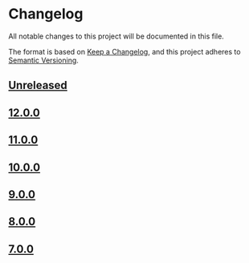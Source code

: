 # Changelog

All notable changes to this project will be documented in this file.

The format is based on [Keep a Changelog](https://keepachangelog.com/en/1.0.0/),
and this project adheres to [Semantic Versioning](https://semver.org/spec/v2.0.0.html).

## [Unreleased]

## [12.0.0]

## [11.0.0]

## [10.0.0]

## [9.0.0]

## [8.0.0]

## [7.0.0]

[Unreleased]: https://github.com/MetaMask/smart-accounts-kit/compare/delegator-sdk-monorepo@12.0.0...HEAD
[12.0.0]: https://github.com/MetaMask/smart-accounts-kit/compare/delegator-sdk-monorepo@11.0.0...delegator-sdk-monorepo@12.0.0
[11.0.0]: https://github.com/MetaMask/smart-accounts-kit/compare/delegator-sdk-monorepo@10.0.0...delegator-sdk-monorepo@11.0.0
[10.0.0]: https://github.com/MetaMask/smart-accounts-kit/compare/delegator-sdk-monorepo@9.0.0...delegator-sdk-monorepo@10.0.0
[9.0.0]: https://github.com/MetaMask/smart-accounts-kit/compare/delegator-sdk-monorepo@8.0.0...delegator-sdk-monorepo@9.0.0
[8.0.0]: https://github.com/MetaMask/smart-accounts-kit/compare/delegator-sdk-monorepo@7.0.0...delegator-sdk-monorepo@8.0.0
[7.0.0]: https://github.com/MetaMask/smart-accounts-kit/releases/tag/delegator-sdk-monorepo@7.0.0
